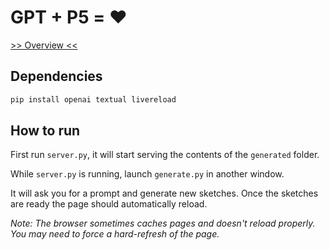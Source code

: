 # GPT + P5 = ❤️

[>> Overview <<](https://simplesystems.notion.site/GP5-f222d3b3eff643849d5592ff7c2dfd4f?pvs=4)

## Dependencies
```bash
pip install openai textual livereload
```

## How to run
First run `server.py`, it will start serving the contents of the `generated` folder.

While `server.py` is running, launch `generate.py` in another window. 

It will ask you for a prompt and generate new sketches. Once the sketches are ready the page should automatically reload.

_Note: The browser sometimes caches pages and doesn't reload properly. You may need to force a hard-refresh of the page._
